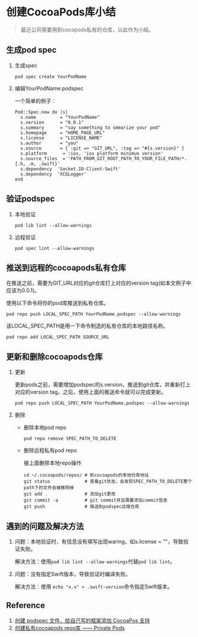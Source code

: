 # 创建CocoaPods库小结
> 最近公司需要用到cocopods私有的仓库，以此作为小结。

## 生成pod spec
1. 生成spec

	```shell
	pod spec create YourPodName
	```
	
2. 编辑YourPodName.podspec
	
	一个简单的例子：
	
	```shell
	Pod::Spec.new do |s|
	  s.name         = "YourPodName"
	  s.version      = "0.0.1"
	  s.summary      = "say something to smmarize your pod"
	  s.homepage     = "HOME_PAGE_URL"
	  s.license      = "LICENSE_NAME"
	  s.author       = "you"
	  s.source       = { :git => "GIT_URL", :tag => "#{s.version}" }
	  s.platform      = :ios, 'ios platform minimun version'
	  s.source_files  = 'PATH_FROM_GIT_ROOT_PATH_TO_YOUR_FILE_PATH/*.{.h, .m, .swift}'
	  s.dependency  'Socket.IO-Client-Swift'
	  s.dependency  'XCGLogger'	
	end
	```
	
## 验证podspec
1. 本地验证

	```shell
	pod lib lint --allow-warnings
	```
2. 远程验证

	```shell
	pod spec lint --allow-warnings
	```
	
## 推送到远程的cocoapods私有仓库
在推送之前，需要为GIT_URL对应的git仓库打上对应的version tag(如本文例子中应该为0.0.1)。

使用以下命令将你的pod库推送到私有仓库。

```shell
pod repo push LOCAL_SPEC_PATH YourPodName.podspec --allow-warnings
```
该LOCAL\_SPEC_PATH是用一下命令制造的私有仓库的本地路径名称。
	
```shell
pod repo add LOCAL_SPEC_PATH SOURCE_URL
```
	
## 更新和删除cocoapods仓库
1. 更新
	
	更新pods之前，需要增加podspec的s.version，推送到git仓库，并重新打上对应的version tag。之后，使用上面的推送命令就可以完成更新。
	
	```shell
	pod repo push LOCAL_SPEC_PATH YourPodName.podspec --allow-warnings
	```

2. 删除

	* 删除本地pod repo
	
		```shell
		pod repo remove SPEC_PATH_TO_DELETE
		```
	* 删除远程私有pod repo
	
		接上面删除本地repo操作
		
		```shell
		cd ~/.cocoapods/repos/ # 到cocoapods的本地仓库地址
		git status             # 查看git状态，会发现SPEC_PATH_TO_DELETE整个path下的文件会被移除掉
		git add .              # 添加git更改 
		git commit -a          # git commit并且需要添加commit信息
		git push               # 推送到podspec远端仓库
		```

## 遇到的问题及解决方法
1. 问题：本地验证时，有信息没有填写出现waring，如s.license = ""，导致验证失败。
	
	解决方法：使用```pod lib lint --allow-warnings```代替```pod lib lint```。
2. 问题：没有指定Swift版本，导致验证时编译失败。

	解决方法：使用 ```echo "x.x" > .swift-version```命令指定Swift版本。
	

## Reference
1. [创建 podspec 文件，给自己写的框架添加 CocoaPos 支持](https://www.jianshu.com/p/4d73369b8cf9)
2. [创建私有cocoapods repo库 —— Private Pods](https://blog.csdn.net/andanlan/article/details/51713595)